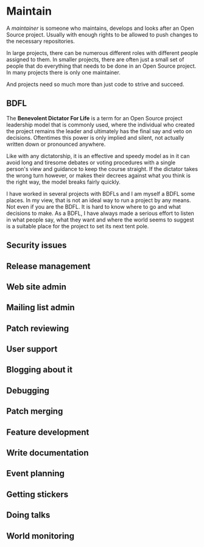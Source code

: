 # Maintain

A *maintainer* is someone who maintains, develops and looks after an Open
Source project. Usually with enough rights to be allowed to push changes to
the necessary repositories.

In large projects, there can be numerous different roles with different people
assigned to them. In smaller projects, there are often just a small set of
people that do everything that needs to be done in an Open Source project. In
many projects there is only one maintainer.

And projects need so much more than just code to strive and succeed.

## BDFL

The **Benevolent Dictator For Life** is a term for an Open Source project
leadership model that is commonly used, where the individual who created the
project remains the leader and ultimately has the final say and veto on
decisions. Oftentimes this power is only implied and silent, not actually
written down or pronounced anywhere.

Like with any dictatorship, it is an effective and speedy model as in it can
avoid long and tiresome debates or voting procedures with a single person's
view and guidance to keep the course straight. If the dictator takes the wrong
turn however, or makes their decrees against what you think is the right way,
the model breaks fairly quickly.

I have worked in several projects with BDFLs and I am myself a BDFL some
places. In my view, that is not an ideal way to run a project by any
means. Not even if you are the BDFL. It is hard to know where to go and what
decisions to make. As a BDFL, I have always made a serious effort to listen in
what people say, what they want and where the world seems to suggest is a
suitable place for the project to set its next tent pole.

## Security issues

## Release management

## Web site admin

## Mailing list admin

## Patch reviewing

## User support

## Blogging about it

## Debugging

## Patch merging

## Feature development

## Write documentation

## Event planning

## Getting stickers

## Doing talks

## World monitoring
